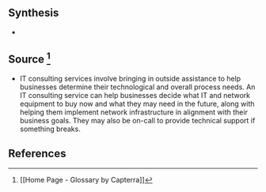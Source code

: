 ## Synthesis
- 
## Source [^1]
- IT consulting services involve bringing in outside assistance to help businesses determine their technological and overall process needs. An IT consulting service can help businesses decide what IT and network equipment to buy now and what they may need in the future, along with helping them implement network infrastructure in alignment with their business goals. They may also be on-call to provide technical support if something breaks.
## References

[^1]: [[Home Page - Glossary by Capterra]]